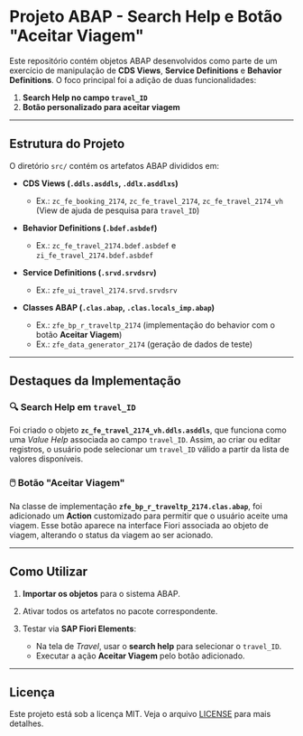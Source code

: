 # Projeto ABAP - Search Help e Botão "Aceitar Viagem"

Este repositório contém objetos ABAP desenvolvidos como parte de um exercício de manipulação de **CDS Views**, **Service Definitions** e **Behavior Definitions**. O foco principal foi a adição de duas funcionalidades:

1. **Search Help no campo `travel_ID`**
2. **Botão personalizado para aceitar viagem**

---

## Estrutura do Projeto

O diretório `src/` contém os artefatos ABAP divididos em:

* **CDS Views (`.ddls.asddls`, `.ddlx.asddlxs`)**

  * Ex.: `zc_fe_booking_2174`, `zc_fe_travel_2174`, `zc_fe_travel_2174_vh` (View de ajuda de pesquisa para `travel_ID`)
* **Behavior Definitions (`.bdef.asbdef`)**

  * Ex.: `zc_fe_travel_2174.bdef.asbdef` e `zi_fe_travel_2174.bdef.asbdef`
* **Service Definitions (`.srvd.srvdsrv`)**

  * Ex.: `zfe_ui_travel_2174.srvd.srvdsrv`
* **Classes ABAP (`.clas.abap`, `.clas.locals_imp.abap`)**

  * Ex.: `zfe_bp_r_traveltp_2174` (implementação do behavior com o botão **Aceitar Viagem**)
  * Ex.: `zfe_data_generator_2174` (geração de dados de teste)

---

## Destaques da Implementação

### 🔍 Search Help em `travel_ID`

Foi criado o objeto **`zc_fe_travel_2174_vh.ddls.asddls`**, que funciona como uma *Value Help* associada ao campo `travel_ID`. Assim, ao criar ou editar registros, o usuário pode selecionar um `travel_ID` válido a partir da lista de valores disponíveis.

### 🖱️ Botão "Aceitar Viagem"

Na classe de implementação **`zfe_bp_r_traveltp_2174.clas.abap`**, foi adicionado um **Action** customizado para permitir que o usuário aceite uma viagem. Esse botão aparece na interface Fiori associada ao objeto de viagem, alterando o status da viagem ao ser acionado.

---

## Como Utilizar

1. **Importar os objetos** para o sistema ABAP.
2. Ativar todos os artefatos no pacote correspondente.
3. Testar via **SAP Fiori Elements**:

   * Na tela de *Travel*, usar o **search help** para selecionar o `travel_ID`.
   * Executar a ação **Aceitar Viagem** pelo botão adicionado.

---

## Licença

Este projeto está sob a licença MIT. Veja o arquivo [LICENSE](./LICENSE) para mais detalhes.
